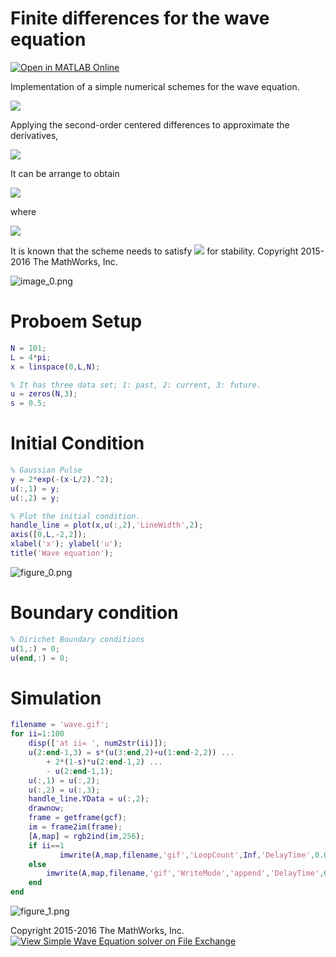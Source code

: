 # Finite differences for the wave equation
[![Open in MATLAB Online](https://www.mathworks.com/images/responsive/global/open-in-matlab-online.svg)](https://matlab.mathworks.com/open/github/v1?repo=mathworks/Simple-Wave-Equation-solver)

Implementation of a simple numerical schemes for the wave equation.



<img src="https://latex.codecogs.com/gif.latex?\frac{\partial^2&space;u}{\partial&space;t^2&space;}=c^2&space;\frac{\partial^2&space;u}{\partial&space;x^2&space;}."/>



Applying the second-order centered differences to approximate the derivatives,



<img src="https://latex.codecogs.com/gif.latex?\frac{u_j^{n+1}&space;-2u_j^n&space;+u_j^{n-1}&space;}{\Delta&space;t^2&space;}=c^2&space;\frac{u_{j+1}^n&space;-2u_j^n&space;+u_{j-1}^n&space;}{\Delta&space;x^2&space;}."/>



It can be arrange to obtain



<img src="https://latex.codecogs.com/gif.latex?u_j^{n+1}&space;=s(u_{j+1}^n&space;+u_{j-1}^n&space;)+2(1-s)u_j^n&space;-u_j^{n-1}&space;,"/>



where



<img src="https://latex.codecogs.com/gif.latex?s=c^2&space;\frac{\Delta&space;t^2&space;}{\Delta&space;x^2&space;}."/>



It is known that the scheme needs to satisfy  <img src="https://latex.codecogs.com/gif.latex?\inline&space;s\le&space;1"/> for stability. Copyright 2015-2016 The MathWorks, Inc.




![image_0.png](SimpleWaveEquation_images/image_0.png)


# Proboem Setup
```matlab
N = 101;
L = 4*pi;
x = linspace(0,L,N);

% It has three data set; 1: past, 2: current, 3: future.
u = zeros(N,3);
s = 0.5;
```
# Initial Condition
```matlab
% Gaussian Pulse
y = 2*exp(-(x-L/2).^2);
u(:,1) = y;
u(:,2) = y;

% Plot the initial condition.
handle_line = plot(x,u(:,2),'LineWidth',2);
axis([0,L,-2,2]);
xlabel('x'); ylabel('u');
title('Wave equation');
```

![figure_0.png](SimpleWaveEquation_images/figure_0.png)

# Boundary condition
```matlab
% Dirichet Boundary conditions
u(1,:) = 0;
u(end,:) = 0;
```
# Simulation
```matlab
filename = 'wave.gif';
for ii=1:100
    disp(['at ii= ', num2str(ii)]);
    u(2:end-1,3) = s*(u(3:end,2)+u(1:end-2,2)) ...
        + 2*(1-s)*u(2:end-1,2) ...
        - u(2:end-1,1);
    u(:,1) = u(:,2);
    u(:,2) = u(:,3);
    handle_line.YData = u(:,2);
    drawnow;
    frame = getframe(gcf);
    im = frame2im(frame);
    [A,map] = rgb2ind(im,256);
    if ii==1
           imwrite(A,map,filename,'gif','LoopCount',Inf,'DelayTime',0.05);
    else
        imwrite(A,map,filename,'gif','WriteMode','append','DelayTime',0.05);
    end
end
```

![figure_1.png](SimpleWaveEquation_images/figure_1.png)

Copyright 2015-2016 The MathWorks, Inc.
[![View Simple Wave Equation solver on File Exchange](https://www.mathworks.com/matlabcentral/images/matlab-file-exchange.svg)](https://jp.mathworks.com/matlabcentral/fileexchange/59915-simple-wave-equation-solver)
